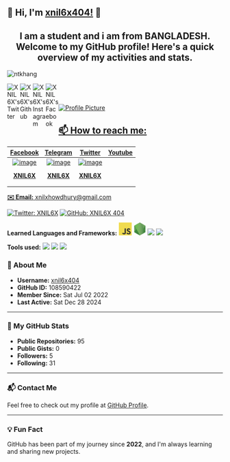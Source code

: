 

##  👋 Hi, I'm [xnil6x404!](https://www.facebook.com/xnil6x404) 👋
<h2 align="center">I am a student and i am from BANGLADESH.
Welcome to my GitHub profile! Here's a quick overview of my activities and stats.</h2>

<p align="left"> <img src="https://komarev.com/ghpvc/?username=xnil6x404&label=Views&color=blue&style=plastic" alt="ntkhang" /> </p>

<a href="https://twitter.com/xnil6x">
  <img align="left" alt="XNIL6X's Twitter" width="30px" src="https://cdn.jsdelivr.net/npm/simple-icons@v3/icons/twitter.svg"/>
</a>
<a href="https://github.com/xnil6x404">
  <img align="left" alt="XNIL6X's Github" width="30px" src="https://cdn.jsdelivr.net/npm/simple-icons@v3/icons/github.svg" />
</a>
<a href="https://instagram.com/xnil6x">
  <img align="left" alt="XNIL6X's Instagram" width="30px" src="https://cdn.jsdelivr.net/npm/simple-icons@v3/icons/instagram.svg" />
</a>
<a href="https://www.facebook.com/xnil6x404">
  <img align="left" alt="XNIL6X's Facebook" width="30px" src="https://cdn.jsdelivr.net/npm/simple-icons@v3/icons/facebook.svg" />
<br/>
<br/>

![Profile Picture](https://avatars.githubusercontent.com/u/108590422?v=4)


## 📫 How to reach me:

| Facebook | Telegram | Twitter | Youtube | 
| :---: | :---: | :---: | :---: |
| [![image](https://raw.githubusercontent.com/ntkhang03/ntkhang03/main/sources/qr-fb.svg)](https://www.facebook.com/xnil6x404) <p><b><a href="https://www.facebook.com/xnil6x404">XNIL6X</a><b></p> | [![image](https://raw.githubusercontent.com/ntkhang03/ntkhang03/main/sources/qr-tele.svg)](https://t.me/xnil6x) <p><b><a href="https://t.me/xnil6x">XNIL6X</a><b></p> | [![image](https://raw.githubusercontent.com/ntkhang03/ntkhang03/main/sources/qr-tw.svg)](https://twitter.com/xnil6x) <p><b><a href="https://twitter.com/xnil6x">XNIL6X</a><b></p>
<!-- email -->
**✉️ Email:** xnilxhowdhury@gmail.com

[![Twitter: XNIL6X](https://img.shields.io/twitter/follow/xnil6x?style=social)](https://twitter.com/xnil6x)
[![GitHub: XNIL6X 404](https://img.shields.io/github/followers/xnil6x404?label=follow&style=social)](https://github.com/xnil6x404)

<!-- ngôn ngữ đã học -->
**Learned Languages and Frameworks:**
<code><img height="30" src="https://raw.githubusercontent.com/github/explore/80688e429a7d4ef2fca1e82350fe8e3517d3494d/topics/javascript/javascript.png" style="background: #000;"></code>
<code><img height="30" src="https://raw.githubusercontent.com/github/explore/80688e429a7d4ef2fca1e82350fe8e3517d3494d/topics/nodejs/nodejs.png"></code>
<code><img height="30" src="https://cdn.jsdelivr.net/gh/devicons/devicon/icons/html5/html5-original.svg"></code>
<code><img height="30" src="https://cdn.jsdelivr.net/gh/devicons/devicon/icons/bootstrap/bootstrap-original-wordmark.svg"></code>

**Tools used:**
<code><img height="30" src="https://cdn.jsdelivr.net/gh/devicons/devicon/icons/git/git-original.svg"></code>
<code><img height="30" src="https://cdn.jsdelivr.net/gh/devicons/devicon/icons/npm/npm-original-wordmark.svg"></code>
<code><img height="30" src="https://cdn.jsdelivr.net/gh/devicons/devicon/icons/vscode/vscode-original-wordmark.svg"></code>

### 🌟 About Me
- **Username:** [xnil6x404](https://github.com/xnil6x404)
- **GitHub ID:** 108590422
- **Member Since:** Sat Jul 02 2022
- **Last Active:** Sat Dec 28 2024

---

### 🚀 My GitHub Stats
- **Public Repositories:** 95  
- **Public Gists:** 0  
- **Followers:** 5  
- **Following:** 31  

---

### 📬 Contact Me
Feel free to check out my profile at [GitHub Profile](https://github.com/xnil6x404).

---

### 💡 Fun Fact
GitHub has been part of my journey since **2022**, and I'm always learning and sharing new projects.
